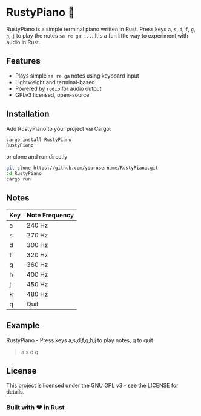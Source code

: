 # RustyPiano 🎹

RustyPiano is a simple terminal piano written in Rust. Press keys `a`, `s`, `d`, `f`, `g`, `h`, `j` to play the notes `sa re ga ...`. It's a fun little way to experiment with audio in Rust.

## Features

- Plays simple `sa re ga` notes using keyboard input
- Lightweight and terminal-based
- Powered by [`rodio`](https://crates.io/crates/rodio) for audio output
- GPLv3 licensed, open-source

## Installation

Add RustyPiano to your project via Cargo:

```bash
cargo install RustyPiano
RustyPiano
```

or clone and run directly

```bash
git clone https://github.com/yourusername/RustyPiano.git
cd RustyPiano
cargo run
```

## Notes
| Key | Note Frequency |
|-----|----------------|
| a   | 240 Hz         |
| s   | 270 Hz         |
| d   | 300 Hz         |
| f   | 320 Hz         |
| g   | 360 Hz         |
| h   | 400 Hz         |
| j   | 450 Hz         |
| k   | 480 Hz         |
| q   | Quit           |

## Example
RustyPiano - Press keys a,s,d,f,g,h,j to play notes, q to quit
> a
> s
> d
> q

## License

This project is licensed under the GNU GPL v3 - see the [LICENSE](RustyPiano/LICENSE) for details.

### Built with ♥️ in Rust

